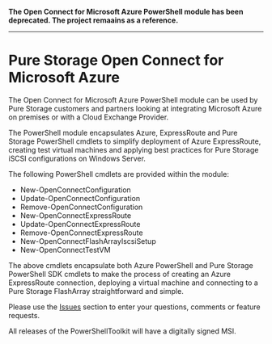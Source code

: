 
__The Open Connect for Microsoft Azure PowerShell module has been deprecated. The project remaains as a reference.__

---

# Pure Storage Open Connect for Microsoft Azure

The Open Connect for Microsoft Azure PowerShell module can be used by Pure Storage customers and partners looking at integrating Microsoft Azure on premises or with a Cloud Exchange Provider.

The PowerShell module encapsulates Azure, ExpressRoute and Pure Storage PowerShell cmdlets to simplify deployment of Azure ExpressRoute, creating test virtual machines and applying best practices for Pure Storage iSCSI configurations on Windows Server.

The following PowerShell cmdlets are provided within the module:

* New-OpenConnectConfiguration
* Update-OpenConnectConfiguration
* Remove-OpenConnectConfiguration
* New-OpenConnectExpressRoute
* Update-OpenConnectExpressRoute
* Remove-OpenConnectExpressRoute
* New-OpenConnectFlashArrayIscsiSetup
* New-OpenConnectTestVM

The above cmdlets encapsulate both Azure PowerShell and Pure Storage PowerShell SDK cmdlets to make the process of creating an Azure ExpressRoute connection, deploying a virtual machine and connecting to a Pure Storage FlashArray straightforward and simple.

Please use the [Issues](https://github.com/PureStorage-OpenConnect/MicrosoftAzure/issues) section to enter your questions, comments or feature requests.

All releases of the PowerShellToolkit will have a digitally signed MSI.
